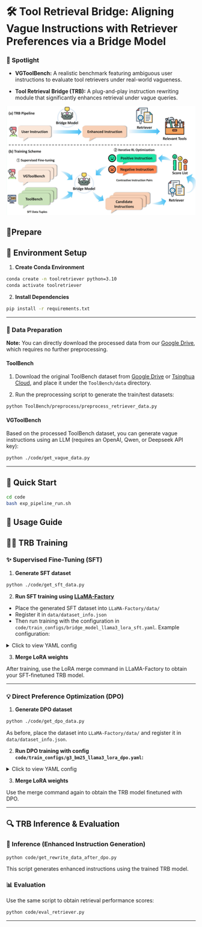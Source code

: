 
# 🛠️ Tool Retrieval Bridge: Aligning Vague Instructions with Retriever Preferences via a Bridge Model




### 🌟 Spotlight

* **VGToolBench:** A realistic benchmark featuring ambiguous user instructions to evaluate tool retrievers under real-world vagueness.

* **Tool Retrieval Bridge (TRB):** A plug-and-play instruction rewriting module that significantly enhances retrieval under vague queries.


<p align="center">
  <img src="assets/framework.jpg" width="600">
</p>


## 🛒Prepare

## 🔧 Environment Setup

1. **Create Conda Environment**

```bash
conda create -n toolretriever python=3.10
conda activate toolretriever
```

2. **Install Dependencies**

```bash
pip install -r requirements.txt
```

---
### 📂 Data Preparation

**Note:** You can directly download the processed data from our [Google Drive](https://drive.google.com/drive/folders/1xd7nQEodULkk-XHsNnf9PwnU9Vpsx-8I), which requires no further preprocessing.

#### ToolBench

1. Download the original ToolBench dataset from [Google Drive](https://drive.google.com/drive/folders/1yBUQ732mPu-KclJnuQELEhtKakdXFc3J) or [Tsinghua Cloud](https://cloud.tsinghua.edu.cn/f/c9e50625743b40bfbe10/), and place it under the `ToolBench/data` directory.

2. Run the preprocessing script to generate the train/test datasets:

```bash
python ToolBench/preprocess/preprocess_retriever_data.py
```

#### VGToolBench

Based on the processed ToolBench dataset, you can generate vague instructions using an LLM (requires an OpenAI, Qwen, or Deepseek API key):

```bash
python ./code/get_vague_data.py
```

---


## 🚀 Quick Start
```bash
cd code
bash exp_pipeline_run.sh

```

## 👀 Usage Guide


## 🏋️‍♂️ TRB Training

### ✨ Supervised Fine-Tuning (SFT)

1. **Generate SFT dataset**

```bash
python ./code/get_sft_data.py
```

2. **Run SFT training using [LLaMA-Factory](https://github.com/hiyouga/LLaMA-Factory)**

* Place the generated SFT dataset into `LLaMA-Factory/data/`
* Register it in `data/dataset_info.json`
* Then run training with the configuration in `code/train_configs/bridge_model_llama3_lora_sft.yaml`. Example configuration:

<details>
<summary>Click to view YAML config</summary>

```yaml
model_name_or_path: models/Llama-3.2-3B-Instruct
trust_remote_code: true

stage: sft
do_train: true
finetuning_type: lora
lora_rank: 8
lora_target: all

dataset: ******************************
template: llama3
cutoff_len: 1024
max_samples: 2000000
overwrite_cache: true
preprocessing_num_workers: 16
dataloader_num_workers: 4

output_dir: ******************************
logging_steps: 10
save_steps: 2000
plot_loss: true
overwrite_output_dir: true
save_only_model: false
report_to: none

per_device_train_batch_size: 16
gradient_accumulation_steps: 1
learning_rate: 5.0e-5
num_train_epochs: 3.0
lr_scheduler_type: cosine
warmup_ratio: 0.1
bf16: true
ddp_timeout: 180000000
resume_from_checkpoint: null
```

</details>

3. **Merge LoRA weights**

After training, use the LoRA merge command in LLaMA-Factory to obtain your SFT-finetuned TRB model.

---

### 💡 Direct Preference Optimization (DPO)

1. **Generate DPO dataset**

```bash
python ./code/get_dpo_data.py
```

As before, place the dataset into `LLaMA-Factory/data/` and register it in `data/dataset_info.json`.

2. **Run DPO training with config `code/train_configs/g3_bm25_llama3_lora_dpo.yaml`:**

<details>
<summary>Click to view YAML config</summary>

```yaml
model_name_or_path: models/my_bridge_model/sft_/G3
trust_remote_code: true

stage: dpo
do_train: true
finetuning_type: lora
lora_rank: 8
lora_target: all
pref_beta: 0.1
pref_ftx: 0.5
pref_loss: sigmoid  # [sigmoid, orpo, simpo]

dataset: dpo_g3_bm25
template: llama3
cutoff_len: 1024
max_samples: 3000000
overwrite_cache: true
preprocessing_num_workers: 16
dataloader_num_workers: 4

output_dir: *************************************************
logging_steps: 10
save_steps: 500
plot_loss: true
overwrite_output_dir: true
save_only_model: false
report_to: none

per_device_train_batch_size: 6
gradient_accumulation_steps: 1
learning_rate: 2.0e-5
num_train_epochs: 3.0
lr_scheduler_type: cosine
warmup_ratio: 0.02
bf16: true
ddp_timeout: 180000000
resume_from_checkpoint: null
```

</details>

3. **Merge LoRA weights**

Use the merge command again to obtain the TRB model finetuned with DPO.

---

## 🔍 TRB Inference & Evaluation

### 🔁 Inference (Enhanced Instruction Generation)

```bash
python code/get_rewrite_data_after_dpo.py
```

This script generates enhanced instructions using the trained TRB model.

### 📊 Evaluation

Use the same script to obtain retrieval performance scores:

```bash
python code/eval_retriever.py
```

---

